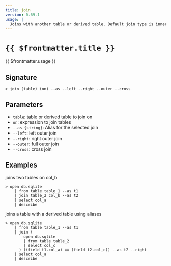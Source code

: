 ```yaml
---
title: join
version: 0.69.1
usage: |
  Joins with another table or derived table. Default join type is inner
---
```


# <code>{{ $frontmatter.title }}</code>

<div style='white-space: pre-wrap;'>{{ $frontmatter.usage }}</div>

## Signature

```> join (table) (on) --as --left --right --outer --cross```

## Parameters

 -  `table`: table or derived table to join on
 -  `on`: expression to join tables
 -  `--as {string}`: Alias for the selected join
 -  `--left`: left outer join
 -  `--right`: right outer join
 -  `--outer`: full outer join
 -  `--cross`: cross join

## Examples

joins two tables on col_b
```shell
> open db.sqlite
    | from table table_1 --as t1
    | join table_2 col_b --as t2
    | select col_a
    | describe
```

joins a table with a derived table using aliases
```shell
> open db.sqlite
    | from table table_1 --as t1
    | join (
        open db.sqlite
        | from table table_2
        | select col_c
      ) ((field t1.col_a) == (field t2.col_c)) --as t2 --right
    | select col_a
    | describe
```
